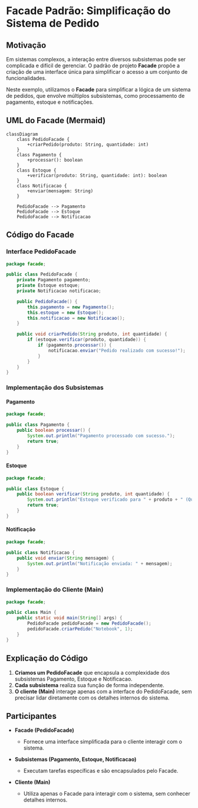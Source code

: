 # Facade Padrão: Simplificação do Sistema de Pedido

## Motivação
Em sistemas complexos, a interação entre diversos subsistemas pode ser complicada e difícil de gerenciar. O padrão de projeto **Facade** propõe a criação de uma interface única para simplificar o acesso a um conjunto de funcionalidades.

Neste exemplo, utilizamos o **Facade** para simplificar a lógica de um sistema de pedidos, que envolve múltiplos subsistemas, como processamento de pagamento, estoque e notificações.



## UML do Facade (Mermaid)

```mermaid
classDiagram
    class PedidoFacade {
        +criarPedido(produto: String, quantidade: int)
    }
    class Pagamento {
        +processar(): boolean
    }
    class Estoque {
        +verificar(produto: String, quantidade: int): boolean
    }
    class Notificacao {
        +enviar(mensagem: String)
    }
    
    PedidoFacade --> Pagamento
    PedidoFacade --> Estoque
    PedidoFacade --> Notificacao
```


## Código do Facade

### Interface PedidoFacade
```java
package facade;

public class PedidoFacade {
    private Pagamento pagamento;
    private Estoque estoque;
    private Notificacao notificacao;

    public PedidoFacade() {
        this.pagamento = new Pagamento();
        this.estoque = new Estoque();
        this.notificacao = new Notificacao();
    }

    public void criarPedido(String produto, int quantidade) {
        if (estoque.verificar(produto, quantidade)) {
            if (pagamento.processar()) {
                notificacao.enviar("Pedido realizado com sucesso!");
            }
        }
    }
}
```

### Implementação dos Subsistemas

#### Pagamento
```java
package facade;

public class Pagamento {
    public boolean processar() {
        System.out.println("Pagamento processado com sucesso.");
        return true;
    }
}
```

#### Estoque
```java
package facade;

public class Estoque {
    public boolean verificar(String produto, int quantidade) {
        System.out.println("Estoque verificado para " + produto + " (Quantidade: " + quantidade + ")");
        return true;
    }
}
```

#### Notificação
```java
package facade;

public class Notificacao {
    public void enviar(String mensagem) {
        System.out.println("Notificação enviada: " + mensagem);
    }
}
```



### Implementação do Cliente (Main)
```java
package facade;

public class Main {
    public static void main(String[] args) {
        PedidoFacade pedidoFacade = new PedidoFacade();
        pedidoFacade.criarPedido("Notebook", 1);
    }
}
```

## Explicação do Código
1. **Criamos um PedidoFacade** que encapsula a complexidade dos subsistemas Pagamento, Estoque e Notificacao.
2. **Cada subsistema** realiza sua função de forma independente.
3. **O cliente (Main)** interage apenas com a interface do PedidoFacade, sem precisar lidar diretamente com os detalhes internos do sistema.



## Participantes

- **Facade (PedidoFacade)**
  - Fornece uma interface simplificada para o cliente interagir com o sistema.

- **Subsistemas (Pagamento, Estoque, Notificacao)**
  - Executam tarefas específicas e são encapsulados pelo Facade.

- **Cliente (Main)**
  - Utiliza apenas o Facade para interagir com o sistema, sem conhecer detalhes internos.
